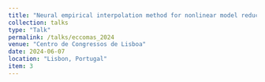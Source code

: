 ```yaml
---
title: "Neural empirical interpolation method for nonlinear model reduction"
collection: talks
type: "Talk"
permalink: /talks/eccomas_2024
venue: "Centro de Congressos de Lisboa"
date: 2024-06-07
location: "Lisbon, Portugal"
item: 3
---
```


